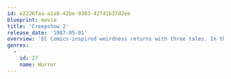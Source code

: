```yaml
---
id: e2226faa-a1a8-42be-9303-42f41b37d2ee
blueprint: movie
title: 'Creepshow 2'
release_date: '1987-05-01'
overview: 'EC Comics-inspired weirdness returns with three tales. In the first, a wooden statue of a Native American comes to life...to exact vengeance on the murderer of his elderly owners. In the second, four teens are stranded on a raft on a lake with a blob that is hungry. And in the third, a hit and run woman is terrorized by the hitchhiker she accidentally killed...or did she really kill him?'
genres:
  -
    id: 27
    name: Horror
---
```

